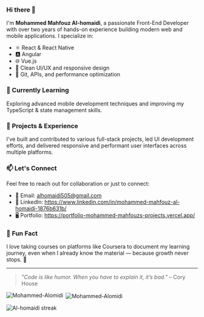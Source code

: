 ### Hi there 👋

I'm **Mohammed Mahfouz Al-homaidi**, a passionate Front-End Developer with over two years of hands-on experience building modern web and mobile applications. I specialize in:

- ⚛️ React & React Native
- 🅰️ Angular
- 🌐 Vue.js
- 🎨 Clean UI/UX and responsive design
- 🔧 Git, APIs, and performance optimization

### 🌱 Currently Learning
Exploring advanced mobile development techniques and improving my TypeScript & state management skills.

### 🚀 Projects & Experience
I've built and contributed to various full-stack projects, led UI development efforts, and delivered responsive and performant user interfaces across multiple platforms.

### 📫 Let's Connect
Feel free to reach out for collaboration or just to connect:
- 📧 Email: alhomaidi505@gmail.com
- 💼 LinkedIn: https://www.linkedin.com/in/mohammed-mahfouz-al-homaidi-1876b631b/
- 🖥️ Portfolio: https://portfolio-mohammed-mahfouzs-projects.vercel.app/

### 🧠 Fun Fact
I love taking courses on platforms like Coursera to document my learning journey, even when I already know the material — because growth never stops. 🚀

---

> _"Code is like humor. When you have to explain it, it’s bad."_ – Cory House


<p><img align="left" src="https://github-readme-stats.vercel.app/api/top-langs?username=Al-homaidi&show_icons=true&locale=en&layout=compact" alt="Mohammed-Alomidi" /></p>

<p>&nbsp;<img align="center" src="https://github-readme-stats.vercel.app/api?username=Al-homaidi&show_icons=true&locale=en&hide=stars" alt="Mohammed-Alomidi" /></p>

<p><img align="center" src="https://streak-stats.demolab.com?user=Al-homaidi&theme=default" alt="Al-homaidi streak" /></p>

